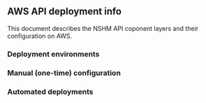 ## AWS API deployment info

This document describes the NSHM API coponent layers and their configuration on AWS.

### Deployment environments

### Manual (one-time) configuration 

### Automated deployments